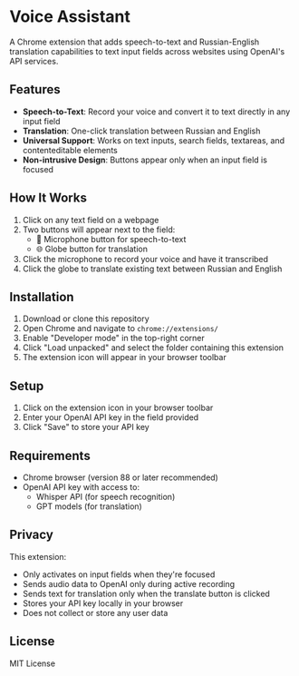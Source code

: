 # Voice Assistant

A Chrome extension that adds speech-to-text and Russian-English translation capabilities to text input fields across websites using OpenAI's API services.

## Features

- **Speech-to-Text**: Record your voice and convert it to text directly in any input field
- **Translation**: One-click translation between Russian and English
- **Universal Support**: Works on text inputs, search fields, textareas, and contenteditable elements
- **Non-intrusive Design**: Buttons appear only when an input field is focused

## How It Works

1. Click on any text field on a webpage
2. Two buttons will appear next to the field:
    - 🎤 Microphone button for speech-to-text
    - 🌐 Globe button for translation
3. Click the microphone to record your voice and have it transcribed
4. Click the globe to translate existing text between Russian and English

## Installation

1. Download or clone this repository
2. Open Chrome and navigate to `chrome://extensions/`
3. Enable "Developer mode" in the top-right corner
4. Click "Load unpacked" and select the folder containing this extension
5. The extension icon will appear in your browser toolbar

## Setup

1. Click on the extension icon in your browser toolbar
2. Enter your OpenAI API key in the field provided
3. Click "Save" to store your API key

## Requirements

- Chrome browser (version 88 or later recommended)
- OpenAI API key with access to:
    - Whisper API (for speech recognition)
    - GPT models (for translation)

## Privacy

This extension:
- Only activates on input fields when they're focused
- Sends audio data to OpenAI only during active recording
- Sends text for translation only when the translate button is clicked
- Stores your API key locally in your browser
- Does not collect or store any user data

## License

MIT License
